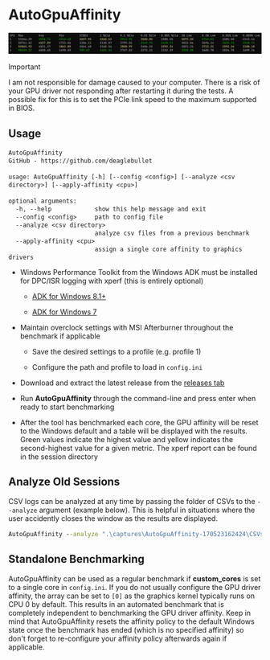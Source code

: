 # AutoGpuAffinity

<img src="/assets/img/example-output.png" width="1000">

> [!IMPORTANT]
> I am not responsible for damage caused to your computer. There is a risk of your GPU driver not responding after restarting it during the tests. A possible fix for this is to set the PCIe link speed to the maximum supported in BIOS.

## Usage

```
AutoGpuAffinity
GitHub - https://github.com/deaglebullet

usage: AutoGpuAffinity [-h] [--config <config>] [--analyze <csv directory>] [--apply-affinity <cpu>]

optional arguments:
  -h, --help            show this help message and exit
  --config <config>     path to config file
  --analyze <csv directory>
                        analyze csv files from a previous benchmark
  --apply-affinity <cpu>
                        assign a single core affinity to graphics drivers
```

- Windows Performance Toolkit from the Windows ADK must be installed for DPC/ISR logging with xperf (this is entirely optional)

  - [ADK for Windows 8.1+](https://docs.microsoft.com/en-us/windows-hardware/get-started/adk-install)

  - [ADK for Windows 7](http://download.microsoft.com/download/A/6/A/A6AC035D-DA3F-4F0C-ADA4-37C8E5D34E3D/setup/WinSDKPerformanceToolKit_amd64/wpt_x64.msi)

- Maintain overclock settings with MSI Afterburner throughout the benchmark if applicable

  - Save the desired settings to a profile (e.g. profile 1)

  - Configure the path and profile to load in ``config.ini``

- Download and extract the latest release from the [releases tab](https://github.com/deaglebullet/AutoGpuAffinity/releases)

- Run **AutoGpuAffinity** through the command-line and press enter when ready to start benchmarking

- After the tool has benchmarked each core, the GPU affinity will be reset to the Windows default and a table will be displayed with the results. Green values indicate the highest value and yellow indicates the second-highest value for a given metric. The xperf report can be found in the session directory

## Analyze Old Sessions

CSV logs can be analyzed at any time by passing the folder of CSVs to the ``--analyze`` argument (example below). This is helpful in situations where the user accidently closes the window as the results are displayed.

```bat
AutoGpuAffinity --analyze ".\captures\AutoGpuAffinity-170523162424\CSVs\"
```

## Standalone Benchmarking

AutoGpuAffinity can be used as a regular benchmark if **custom_cores** is set to a single core in ``config.ini``. If you do not usually configure the GPU driver affinity, the array can be set to ``[0]`` as the graphics kernel typically runs on CPU 0 by default. This results in an automated benchmark that is completely independent to benchmarking the GPU driver affinity. Keep in mind that AutoGpuAffinity resets the affinity policy to the default Windows state once the benchmark has ended (which is no specified affinity) so don't forget to re-configure your affinity policy afterwards again if applicable.
